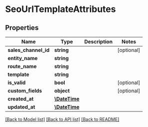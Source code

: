 # SeoUrlTemplateAttributes

## Properties
Name | Type | Description | Notes
------------ | ------------- | ------------- | -------------
**sales_channel_id** | **string** |  | [optional] 
**entity_name** | **string** |  | 
**route_name** | **string** |  | 
**template** | **string** |  | 
**is_valid** | **bool** |  | [optional] 
**custom_fields** | **object** |  | [optional] 
**created_at** | [**\DateTime**](\DateTime.md) |  | 
**updated_at** | [**\DateTime**](\DateTime.md) |  | 

[[Back to Model list]](../../README.md#documentation-for-models) [[Back to API list]](../../README.md#documentation-for-api-endpoints) [[Back to README]](../../README.md)

